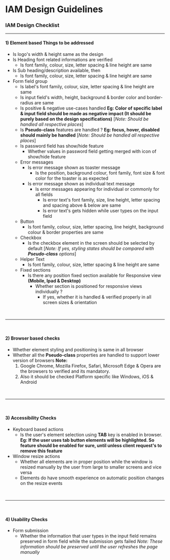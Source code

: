 # IAM Design Guidelines
### IAM Design Checklist
---------------------------------
#### 1) Element based Things to be addressed
- Is logo's width & height same as the design
- Is Heading font related informations are verified 
    - Is font family, colour, size, letter spacing & line height are same
- Is Sub heading/description available, then
     - Is font family, colour, size, letter spacing & line height are same
- Form field group
    - Is label's font family, colour, size, letter spacing & line height are same
    - Is input field's width, height, background & border color and border-radius are same
    - Is positive & negative use-cases handled **Eg: Color of specific label & input field should be made as negative impact (It should be purely based on the design specifications)**
    [*Note: Should be handled all respective places*]
    - Is **Pseudo-class** features are handled ? **Eg: focus, hover, disabled should mainly be handled**
    [*Note: Should be handled all respective places*]
    - Is password field has show/hide feature
        - Whether values in password field getting merged with icon of show/hide feature
    - Error messages
        - Is error message shown as toaster message
            - Is the position, background colour, font family, font size & font color for the toaster is as expected
        - Is error message shown as individual text message
            - Is error messages appearing for individual or commonly for all fields
                - Is error text's font family, size, line height, letter spacing and spacing above & below are same
                - Is error text's gets hidden while user types on the input field
    - Button
       - Is font family, colour, size, letter spacing, line height, background colour & border properties are same
    - Checkbox
        - Is the checkbox element in the screen should be selected by default
        [*Note: If yes, styling states should be compared with **Pseudo-class** options*]
    - Helper Text
        - Is font family, colour, size, letter spacing & line height are same 
    - Fixed sections
        - Is there any position fixed section available for Responsive view **(Mobile, Ipad & Desktop)**
            - Whether section is positioned for responsive views individually ?
                - If yes, whether it is handled & verified properly in all screen sizes & orientation

<br/>

---------------------------------
<br/>

#### 2) Browser based checks
- Whether element styling and positioning is same in all browser
- Whether all the **Pseudo-class** properties are handled to support lower version of browsers
    **Note:**
    1) Google Chrome, Mozilla Firefox, Safari, Microsoft Edge & Opera are the browsers to verified and its mandatory.
    2) Also it should be checked Platform specific like Windows, iOS & Android

<br/>

---------------------------------
<br/>

#### 3) Accessibility Checks
- Keyboard based actions
    - Is the user's element selection using **TAB** key is enabled in browser. **Eg: If the user uses tab button elements will be highlighted. So feature should be enabled for sure, until unless client request's to remove this feature**
- Window resize actions
    - Whether all elements are in proper position while the window is resized manually by the user from large to smaller screens and vice versa
    - Elements do have smooth experience on automatic position changes on the resize events

<br/>

---------------------------------
<br/>

#### 4) Usability Checks
- Form submission
    - Whether the information that user types in the input field remains preserved in form field while the submission gets failed
    *Note: These information should be preserved until the user refreshes the page manually*
